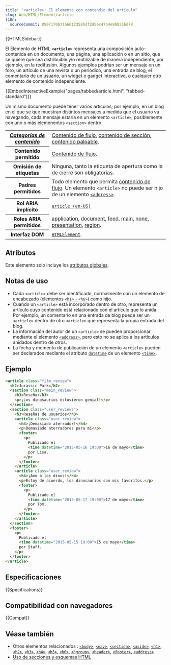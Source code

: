```yaml
---
title: "<article>: El elemento con contendio del artículo"
slug: Web/HTML/Element/article
l10n:
  sourceCommit: 8507170b71a6612358bdf2d9ec47b4e9b825bd78
---
```


{{HTMLSidebar}}

El Elemento de HTML **`<article>`** representa una composición auto-contenida en un documento, una página, una aplicación o en un sitio, que se quiere que sea distribuíble y/o reutilizable de manera independiente, por ejemplo, en la redifusión. Algunos ejemplos podrían ser un mensaje en un foro, un artículo de una revista o un periódico, una entrada de blog, el comentario de un usuario, un widget o gadget interactivo, o cualquier otro elemento de contenido independiente.

{{EmbedInteractiveExample("pages/tabbed/article.html", "tabbed-standard")}}

Un mismo documento puede tener varios artículos; por ejemplo, en un blog en el que se que muestran distintos mensajes a medida que el usuario va navegando, cada mensaje estaría en un elemento `<article>`, posiblemente con uno o más elemenentos `<section>` dentro.

<table class="properties">
  <tbody>
    <tr>
      <th scope="row">
        <dfn
          ><a href="/es/docs/Web/Guide/HTML/Content_categories"
            >Categorías de contenido</a
          ></dfn
        >
      </th>
      <td>
        <a href="/es/docs/Web/Guide/HTML/Content_categories#flujo_de_contenido"
          >Contenido de flujo</a
        >,
        <a href="/es/docs/Web/Guide/HTML/Content_categories#contenido_de_sección"
          >contenido de sección</a
        >,
        <a href="/es/docs/Web/Guide/HTML/Content_categories#contenido_palpable"
          >contenido palpable</a
        >.
      </td>
    </tr>
    <tr>
      <th scope="row">Contenido permitido</th>
      <td>
        <a href="/es/docs/Web/Guide/HTML/Content_categories#flujo_de_contenido"
          >Contenido de flujo</a
        >.
      </td>
    </tr>
    <tr>
      <th scope="row">Omisión de etiquetas</th>
      <td>
        Ninguna, tanto la etiqueta de apertura como la de cierre son obligatorias.
      </td>
    </tr>
    <tr>
      <th scope="row">Padres permitidos</th>
      <td>
        Todo elemento que permita
        <a href="/es/docs/Web/Guide/HTML/Content_categories#flujo_de_contenido"
          >contenido de flujo</a
        >. Un elemento <code>&#x3C;article></code> no puede ser hijo de
        un elemento
        <a href="/es/docs/Web/HTML/Element/address"
          ><code>&#x3C;address></code></a
        >.
      </td>
    </tr>
    <tr>
      <th scope="row">Rol ARIA implícito</th>
      <td>
        <a href="/es/docs/Web/Accessibility/ARIA/Roles/article_role"
          ><code>article (en-US)</code></a
        >
      </td>
    </tr>
    <tr>
      <th scope="row">Roles ARIA permitidos</th>
      <td>
        <a href="https://w3c.github.io/aria/#application">application</a>,
        <a href="https://w3c.github.io/aria/#document">document</a>,
        <a href="https://w3c.github.io/aria/#feed">feed</a>,
        <a href="https://w3c.github.io/aria/#main">main</a>,
        <a href="https://w3c.github.io/aria/#none">none</a>,
        <a href="https://w3c.github.io/aria/#presentation">presentation</a>,
        <a href="https://w3c.github.io/aria/#region">region</a>.
      </td>
    </tr>
    <tr>
      <th scope="row">Interfaz DOM</th>
      <td>
        <a href="/es/docs/Web/API/HTMLElement"><code>HTMLElement</code></a
        >.
      </td>
    </tr>
  </tbody>
</table>

## Atributos

Este elemento solo incluye los [atributos globales](/es/docs/Web/HTML/Global_attributes).

## Notas de uso

- Cada `<article>` debe ser identificado, normalmente con un elemento de encabezado (elementos [`<h1>` - `<h6>`](/es/docs/Web/HTML/Element/Heading_Elements)) como hijo.
- Cuando un `<article>` está incorporado dentro de otro, representa un artículo cuyo contenido está relacionado con el artículo que lo anida. Por ejemplo, un comentario en una entrada de blog puede ser un `<article>` dentro de otro `<article>` que representa la propia entrada del blog.
- La información del autor de un `<article>` se pueden proporcionar mediante el elemento [`<address>`](/es/docs/Web/HTML/Element/address), pero esto no se aplica a los artículos anidados dentro de otros.
- La fecha y momento de publicación de un elemento `<article>` pueden ser declarados mediante el atributo [`datetime`](/es/docs/Web/HTML/Element/time#attr-datetime) de un elemento [`<time>`](/es/docs/Web/HTML/Element/time).

## Ejemplo

```html
<article class="film_review">
  <h2>Jurassic Park</h2>
  <section class="main_review">
    <h3>Reseña</h3>
    <p>¡Los dinosaurios estuvieron genial!</p>
  </section>
  <section class="user_reviews">
    <h3>Reseñas de usuarios</h3>
    <article class="user_review">
      <h4>¡Demasiado aterrador!</h4>
      <p>Demasiado aterradores para mí</p>
      <footer>
        <p>
          Publicado el
          <time datetime="2015-05-16 19:00">16 de mayo</time>
          por Lisa.
        </p>
      </footer>
    </article>
    <article class="user_review">
      <h4>¡Amo a los dinos!</h4>
      <p>Estoy de acuerdo, los dinosaurios son mis favoritos.</p>
      <footer>
        <p>
          Publicado el
          <time datetime="2015-05-17 19:00">17 de mayo</time>
          por Tom.
        </p>
      </footer>
    </article>
  </section>
  <footer>
    <p>
      Publicado el
      <time datetime="2015-05-15 19:00">15 de mayo</time>
      por Staff.
    </p>
  </footer>
</article>
```

## Especificaciones

{{Specifications}}

## Compatibilidad con navegadores

{{Compat}}

## Véase también

- Otros elementos relacionados : [`<body>`](/es/docs/Web/HTML/Element/body), [`<nav>`](/es/docs/Web/HTML/Element/nav), [`<section>`](/es/docs/Web/HTML/Element/section), [`<aside>`](/es/docs/Web/HTML/Element/aside), [`<h1>`](/es/docs/Web/HTML/Element/Heading_Elements), [`<h2>`](/es/docs/Web/HTML/Element/Heading_Elements), [`<h3>`](/es/docs/Web/HTML/Element/Heading_Elements), [`<h4>`](/es/docs/Web/HTML/Element/Heading_Elements), [`<h5>`](/es/docs/Web/HTML/Element/Heading_Elements), [`<h6>`](/es/docs/Web/HTML/Element/Heading_Elements), [`<hgroup>`](/es/docs/Web/HTML/Element/hgroup), [`<header>`](/es/docs/Web/HTML/Element/header), [`<footer>`](/es/docs/Web/HTML/Element/footer), [`<address>`](/es/docs/Web/HTML/Element/address)
- [Uso de secciones y esquemas HTML](/es/docs/Web/Guide/HTML/Using_HTML_sections_and_outlines)
